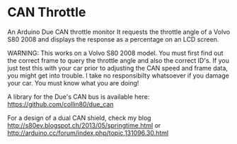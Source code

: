 CAN Throttle
============

An Arduino Due CAN throttle monitor
It requests the throttle angle of a Volvo S80 2008 and displays the response as
a percentage on an LCD screen.

WARNING: This works on a Volvo S80 2008 model. You must
first find out the correct frame to query the throttle
angle and also the correct ID's. If you just test this
with your car prior to adjusting the CAN speed and frame
data, you might get into trouble. I take no responsibilty
whatsoever if you damage your car. You must know what
you are doing!

A library for the Due's CAN bus is available here:
https://github.com/collin80/due_can

For a design of a dual CAN shield, check my blog
http://s80ev.blogspot.ch/2013/05/springtime.html
or http://arduino.cc/forum/index.php/topic,131096.30.html
